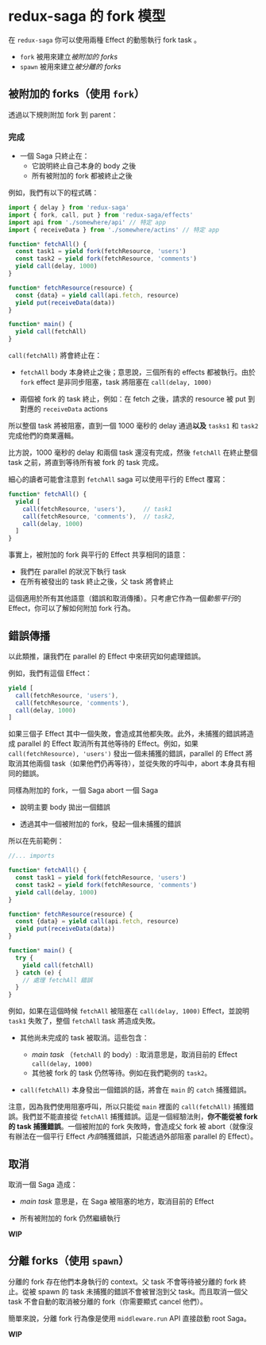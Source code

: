 # redux-saga 的 fork 模型

在 `redux-saga` 你可以使用兩種 Effect 的動態執行 fork task 。

- `fork` 被用來建立*被附加的 forks*
- `spawn` 被用來建立*被分離的 forks*

## 被附加的 forks（使用 `fork`）

透過以下規則附加 fork 到 parent：

### 完成

- 一個 Saga 只終止在：
  - 它說明終止自己本身的 body 之後
  - 所有被附加的 fork 都被終止之後

例如，我們有以下的程式碼：

```js
import { delay } from 'redux-saga'
import { fork, call, put } from 'redux-saga/effects'
import api from './somewhere/api' // 特定 app
import { receiveData } from './somewhere/actins' // 特定 app

function* fetchAll() {
  const task1 = yield fork(fetchResource, 'users')
  const task2 = yield fork(fetchResource, 'comments')
  yield call(delay, 1000)
}

function* fetchResource(resource) {
  const {data} = yield call(api.fetch, resource)
  yield put(receiveData(data))
}

function* main() {
  yield call(fetchAll)
}
```

`call(fetchAll)` 將會終止在：

- `fetchAll` body 本身終止之後；意思說，三個所有的 effects 都被執行。由於 `fork` effect 是非同步阻塞，task 將阻塞在 `call(delay, 1000)`

- 兩個被 fork 的 task 終止，例如：在 fetch 之後，請求的 resource 被 put 到對應的 `receiveData` actions

所以整個 task 將被阻塞，直到一個 1000 毫秒的 delay 通過**以及** `tasks1` 和 `task2` 完成他們的商業邏輯。

比方說，1000 毫秒的 delay 和兩個 task 還沒有完成，然後 `fetchAll` 在終止整個 task 之前，將直到等待所有被 fork 的 task 完成。

細心的讀者可能會注意到 `fetchAll` saga 可以使用平行的 Effect 覆寫：

```js
function* fetchAll() {
  yield [
    call(fetchResource, 'users'),     // task1
    call(fetchResource, 'comments'),  // task2,
    call(delay, 1000)
  ]
}
```

事實上，被附加的 fork 與平行的 Effect 共享相同的語意：

- 我們在 parallel 的狀況下執行 task
- 在所有被發出的 task 終止之後，父 task 將會終止


這個適用於所有其他語意（錯誤和取消傳播）。只考慮它作為一個*動態平行*的 Effect，你可以了解如何附加 fork 行為。

## 錯誤傳播

以此類推，讓我們在 parallel 的 Effect 中來研究如何處理錯誤。

例如，我們有這個 Effect：

```js
yield [
  call(fetchResource, 'users'),
  call(fetchResource, 'comments'),
  call(delay, 1000)
]
```

如果三個子 Effect 其中一個失敗，會造成其他都失敗。此外，未捕獲的錯誤將造成 parallel 的 Effect 取消所有其他等待的 Effect。例如，如果 `call(fetchResource), 'users')` 發出一個未捕獲的錯誤，parallel 的 Effect 將取消其他兩個 task（如果他們仍再等待），並從失敗的呼叫中，abort 本身具有相同的錯誤。

同樣為附加的 fork，一個 Saga abort 一個 Saga

- 說明主要 body 拋出一個錯誤

- 透過其中一個被附加的 fork，發起一個未捕獲的錯誤

所以在先前範例：

```js
//... imports

function* fetchAll() {
  const task1 = yield fork(fetchResource, 'users')
  const task2 = yield fork(fetchResource, 'comments')
  yield call(delay, 1000)
}

function* fetchResource(resource) {
  const {data} = yield call(api.fetch, resource)
  yield put(receiveData(data))
}

function* main() {
  try {
    yield call(fetchAll)
  } catch (e) {
    // 處理 fetchAll 錯誤
  }
}
```

例如，如果在這個時候 `fetchAll` 被阻塞在 `call(delay, 1000)` Effect，並說明 `task1` 失敗了，整個 `fetchAll` task 將造成失敗。

- 其他尚未完成的 task 被取消。這些包含：  
  - *main task* （`fetchAll` 的 body）: 取消意思是，取消目前的 Effect `call(delay, 1000)`  
  - 其他被 fork 的 task 仍然等待。例如在我們範例的 `task2`。

- `call(fetchAll)` 本身發出一個錯誤的話，將會在 `main` 的 `catch` 捕獲錯誤。

注意，因為我們使用阻塞呼叫，所以只能從 `main` 裡面的 `call(fetchAll)` 捕獲錯誤。我們並不能直接從 `fetchAll` 捕獲錯誤。這是一個經驗法則，**你不能從被 fork 的 task 捕獲錯誤**。一個被附加的 fork 失敗時，會造成父 fork 被 abort（就像沒有辦法在一個平行 Effect *內部*捕獲錯誤，只能透過外部阻塞 parallel 的 Effect）。


## 取消

取消一個 Saga 造成：

- *main task* 意思是，在 Saga 被阻塞的地方，取消目前的 Effect

- 所有被附加的 fork 仍然繼續執行


**WIP**

## 分離 forks（使用 `spawn`）

 分離的 fork 存在他們本身執行的 context。父 task 不會等待被分離的 fork 終止。從被 spawn 的 task 未捕獲的錯誤不會被冒泡到父 task。而且取消一個父 task 不會自動的取消被分離的 fork（你需要顯式 cancel 他們）。

簡單來說，分離 fork 行為像是使用 `middleware.run` API 直接啟動 root Saga。


**WIP**
